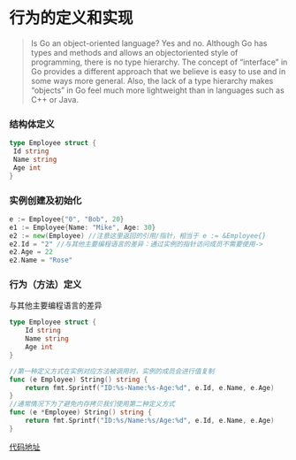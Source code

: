 # 行为的定义和实现

> Is Go an object-oriented language?
Yes and no. Although Go has types and methods and allows an objectoriented style of programming, there is no type hierarchy. The concept
of “interface” in Go provides a different approach that we believe is
easy to use and in some ways more general.
Also, the lack of a type hierarchy makes “objects” in Go feel much more
lightweight than in languages such as C++ or Java.

### 结构体定义

```Go
type Employee struct {
 Id string
 Name string
 Age int
}
```

### 实例创建及初始化

```Go
e := Employee{"0", "Bob", 20}
e1 := Employee{Name: "Mike", Age: 30}
e2 := new(Employee) //注意这⾥返回的引⽤/指针，相当于 e := &Employee{}
e2.Id = "2" //与其他主要编程语⾔的差异：通过实例的指针访问成员不需要使⽤->
e2.Age = 22
e2.Name = "Rose"
```

### ⾏为（⽅法）定义

与其他主要编程语⾔的差异  

```Go
type Employee struct {
    Id string
    Name string
    Age int
}

//第⼀种定义⽅式在实例对应⽅法被调⽤时，实例的成员会进⾏值复制
func (e Employee) String() string {
    return fmt.Sprintf("ID:%s-Name:%s-Age:%d", e.Id, e.Name, e.Age)
}
//通常情况下为了避免内存拷⻉我们使⽤第⼆种定义⽅式
func (e *Employee) String() string {
    return fmt.Sprintf("ID:%s/Name:%s/Age:%d", e.Id, e.Name, e.Age)
}
```
[代码地址](../code/go_learning/src/ch11/encapsulation/encap_test.go)